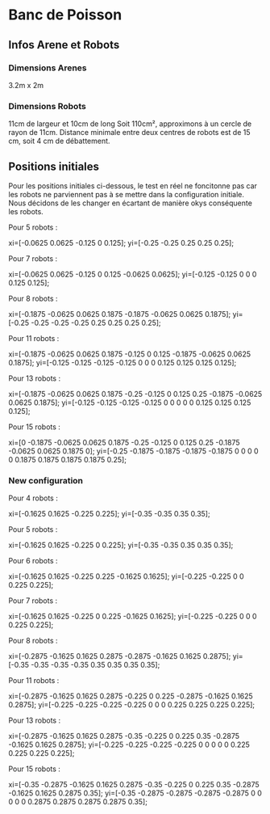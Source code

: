 # Banc de Poisson

## Infos Arene et Robots

### Dimensions Arenes
3.2m x 2m

### Dimensions Robots
11cm de largeur et 10cm de long
Soit 110cm², approximons à un cercle de rayon de 11cm.
Distance minimale entre deux centres de robots est de 15 cm, soit 4 cm de débattement.

## Positions initiales 
Pour les positions initiales ci-dessous, le test en réel ne foncitonne pas car les robots ne parviennent pas à se mettre dans la configuration initiale. Nous décidons de les changer en écartant de manière okys conséquente les robots.

Pour 5 robots : 

xi=[-0.0625 0.0625 -0.125 0 0.125];
yi=[-0.25 -0.25 0.25 0.25 0.25];

Pour 7 robots : 

xi=[-0.0625 0.0625 -0.125 0 0.125 -0.0625 0.0625];
yi=[-0.125 -0.125 0 0 0 0.125 0.125];

Pour 8 robots : 

xi=[-0.1875 -0.0625 0.0625 0.1875 -0.1875 -0.0625 0.0625 0.1875];
yi=[-0.25 -0.25 -0.25 -0.25  0.25 0.25 0.25 0.25];

Pour 11 robots : 

xi=[-0.1875 -0.0625 0.0625 0.1875 -0.125 0 0.125 -0.1875 -0.0625 0.0625 0.1875];
yi=[-0.125 -0.125 -0.125 -0.125 0 0 0 0.125 0.125 0.125 0.125];

Pour 13 robots : 

xi=[-0.1875 -0.0625 0.0625 0.1875 -0.25 -0.125 0 0.125 0.25 -0.1875 -0.0625 0.0625 0.1875];
yi=[-0.125 -0.125 -0.125 -0.125 0 0 0 0 0 0.125 0.125 0.125 0.125];

Pour 15 robots : 

xi=[0 -0.1875 -0.0625 0.0625 0.1875 -0.25 -0.125 0 0.125 0.25 -0.1875 -0.0625 0.0625 0.1875 0];
yi=[-0.25 -0.1875 -0.1875 -0.1875 -0.1875 0 0 0 0 0 0.1875 0.1875 0.1875 0.1875 0.25];

 ### New configuration
 
Pour 4 robots : 

xi=[-0.1625 0.1625 -0.225 0.225];
yi=[-0.35 -0.35 0.35 0.35];
 
Pour 5 robots : 

xi=[-0.1625 0.1625 -0.225 0 0.225];
yi=[-0.35 -0.35 0.35 0.35 0.35];

Pour 6 robots : 

xi=[-0.1625 0.1625 -0.225 0.225 -0.1625 0.1625];
yi=[-0.225 -0.225 0 0 0.225 0.225];

Pour 7 robots : 

xi=[-0.1625 0.1625 -0.225 0 0.225 -0.1625 0.1625];
yi=[-0.225 -0.225 0 0 0 0.225 0.225];

Pour 8 robots : 

xi=[-0.2875 -0.1625 0.1625 0.2875 -0.2875 -0.1625 0.1625 0.2875];
yi=[-0.35 -0.35 -0.35 -0.35  0.35 0.35 0.35 0.35];

Pour 11 robots : 

xi=[-0.2875 -0.1625 0.1625 0.2875 -0.225 0 0.225 -0.2875 -0.1625 0.1625 0.2875];
yi=[-0.225 -0.225 -0.225 -0.225 0 0 0 0.225 0.225 0.225 0.225];

Pour 13 robots : 

xi=[-0.2875 -0.1625 0.1625 0.2875 -0.35 -0.225 0 0.225 0.35 -0.2875 -0.1625 0.1625 0.2875];
yi=[-0.225 -0.225 -0.225 -0.225 0 0 0 0 0 0.225 0.225 0.225 0.225];

Pour 15 robots : 

xi=[-0.35 -0.2875 -0.1625 0.1625 0.2875 -0.35 -0.225 0 0.225 0.35 -0.2875 -0.1625 0.1625 0.2875 0.35];
yi=[-0.35 -0.2875 -0.2875 -0.2875 -0.2875 0 0 0 0 0 0.2875 0.2875 0.2875 0.2875 0.35];

